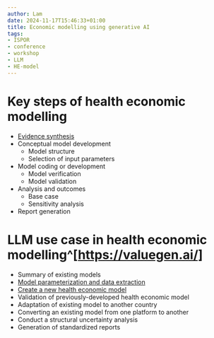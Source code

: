 ```yaml
---
author: Lam
date: 2024-11-17T15:46:33+01:00
title: Economic modelling using generative AI
tags:
- ISPOR
- conference
- workshop
- LLM
- HE-model
---
```


# Key steps of health economic modelling

- [Evidence synthesis](Resources/rethink-biomedical-literature-review-using-LLM.md) 
- Conceptual model development
  - Model structure
  - Selection of input parameters
- Model coding or development
  - Model verification
  - Model validation
- Analysis and outcomes
  - Base case
  - Sensitivity analysis
- Report generation

# LLM use case in health economic modelling^[https://valuegen.ai/]

- Summary of existing models
- [Model parameterization and data extraction](Resources/LLM-in-literature-summarization-and-systematic-literature-review.md) 
- [Create a new health economic model](Resources/conceptualizing-model-using-LLM.md) 
- Validation of previously-developed health economic model
- Adaptation of existing model to another country
- Converting an existing model from one platform to another
- Conduct a structural uncertainty analysis
- Generation of standardized reports
